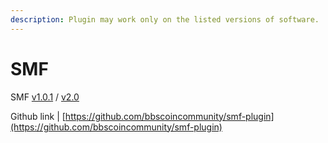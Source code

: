 ```yaml
---
description: Plugin may work only on the listed versions of software.
---
```


# SMF

SMF [v1.0.1](https://raw.githubusercontent.com/bbscoincommunity/bbscoin-releases/master/plugins/bbscoin\_smf\_v1\_0\_1.zip) / [v2.0](https://github.com/bbscoincommunity/smf-plugin/archive/master.zip)

Github link | [https://github.com/bbscoincommunity/smf-plugin](https://github.com/bbscoincommunity/smf-plugin)
